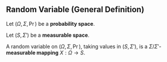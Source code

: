 ## Random Variable (General Definition)

Let $(\Omega, \Sigma, \Pr)$ be a **probability space**.

Let $(S, \Sigma')$ be a **measurable space**.

A random variable on $(\Omega, \Sigma, \Pr)$, taking values in $(S, \Sigma')$, is a $\Sigma/\Sigma'$-**measurable mapping** $X: \Omega \to S$.